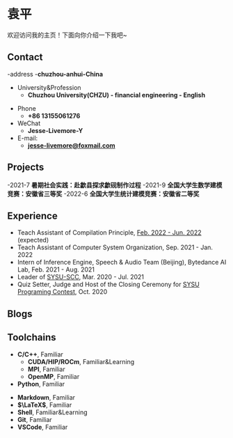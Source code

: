 # 袁平

欢迎访问我的主页！下面向你介绍一下我吧\~

<!-- .slide -->

## Contact

-address
-**chuzhou-anhui-China**
- University&Profession
  - **Chuzhou University(CHZU) - financial engineering - English**
<!-- .slide vertical=true -->

- Phone
  - **+86 13155061276**
- WeChat
  - **Jesse-Livemore-Y**
- E-mail:
  - **jesse-livemore@foxmail.com**

<!-- .slide -->

## Projects

<!-- .slide vertical=true -->

-2021-7
**暑期社会实践：赴歙县探求歙砚制作过程**
-2021-9
**全国大学生数学建模竞赛：安徽省三等奖**
-2022-6
**全国大学生统计建模竞赛：安徽省二等奖**

<!-- .slide -->

## Experience

- Teach Assistant of Compilation Principle, [Feb. 2022 - Jun. 2022](https://xianweiz.github.io/teach/dcs290/s2022.html) (expected)
- Teach Assistant of Computer System Organization, Sep. 2021 - Jan. 2022
- Intern of Inference Engine, Speech & Audio Team (Beijing), Bytedance AI Lab, Feb. 2021 - Aug. 2021
- Leader of [SYSU-SCC](https://github.com/SYSU-SCC), Mar. 2020 - Jul. 2021
- Quiz Setter, Judge and Host of the Closing Ceremony for [SYSU Programing Contest](https://wu-kan.cn/2020/11/29/SYSU-Collegiate-Programming-Contest-2020,-Onsite/), Oct. 2020

<!-- .slide -->

## Blogs

<!-- .slide -->

## Toolchains

<!-- .slide vertical=true -->

- **C/C++**, Familiar
  - **CUDA/HIP/ROCm**, Familiar&Learning
  - **MPI**, Familiar
  - **OpenMP**, Familiar
- **Python**, Familiar

<!-- .slide vertical=true -->

- **Markdown**, Familiar
- **$\LaTeX$**, Familiar
- **Shell**, Familiar&Learning
- **Git**, Familiar
- **VSCode**, Familiar
